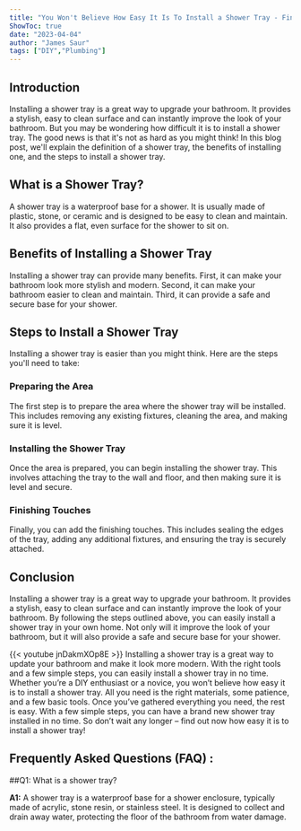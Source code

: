```yaml
---
title: "You Won't Believe How Easy It Is To Install a Shower Tray - Find Out Now!"
ShowToc: true 
date: "2023-04-04"
author: "James Saur" 
tags: ["DIY","Plumbing"]
---
```

## Introduction 
Installing a shower tray is a great way to upgrade your bathroom. It provides a stylish, easy to clean surface and can instantly improve the look of your bathroom. But you may be wondering how difficult it is to install a shower tray. The good news is that it's not as hard as you might think! In this blog post, we'll explain the definition of a shower tray, the benefits of installing one, and the steps to install a shower tray.

## What is a Shower Tray?
A shower tray is a waterproof base for a shower. It is usually made of plastic, stone, or ceramic and is designed to be easy to clean and maintain. It also provides a flat, even surface for the shower to sit on.

## Benefits of Installing a Shower Tray
Installing a shower tray can provide many benefits. First, it can make your bathroom look more stylish and modern. Second, it can make your bathroom easier to clean and maintain. Third, it can provide a safe and secure base for your shower.

## Steps to Install a Shower Tray
Installing a shower tray is easier than you might think. Here are the steps you'll need to take:

### Preparing the Area
The first step is to prepare the area where the shower tray will be installed. This includes removing any existing fixtures, cleaning the area, and making sure it is level.

### Installing the Shower Tray
Once the area is prepared, you can begin installing the shower tray. This involves attaching the tray to the wall and floor, and then making sure it is level and secure.

### Finishing Touches
Finally, you can add the finishing touches. This includes sealing the edges of the tray, adding any additional fixtures, and ensuring the tray is securely attached.

## Conclusion
Installing a shower tray is a great way to upgrade your bathroom. It provides a stylish, easy to clean surface and can instantly improve the look of your bathroom. By following the steps outlined above, you can easily install a shower tray in your own home. Not only will it improve the look of your bathroom, but it will also provide a safe and secure base for your shower.

{{< youtube jnDakmXOp8E >}} 
Installing a shower tray is a great way to update your bathroom and make it look more modern. With the right tools and a few simple steps, you can easily install a shower tray in no time. Whether you’re a DIY enthusiast or a novice, you won’t believe how easy it is to install a shower tray. All you need is the right materials, some patience, and a few basic tools. Once you’ve gathered everything you need, the rest is easy. With a few simple steps, you can have a brand new shower tray installed in no time. So don’t wait any longer – find out now how easy it is to install a shower tray!

## Frequently Asked Questions (FAQ) :
##Q1: What is a shower tray?

**A1:** A shower tray is a waterproof base for a shower enclosure, typically made of acrylic, stone resin, or stainless steel. It is designed to collect and drain away water, protecting the floor of the bathroom from water damage.





